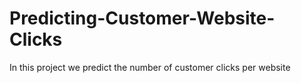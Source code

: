 # Predicting-Customer-Website-Clicks
In this project we predict the number of customer clicks per website
